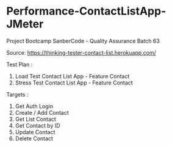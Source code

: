 # Performance-ContactListApp-JMeter

Project Bootcamp SanberCode - Quality Assurance Batch 63

Source: https://thinking-tester-contact-list.herokuapp.com/

Test Plan :
1. Load Test Contact List App - Feature Contact
2. Stress Test Contact List App - Feature Contact

Targets :
1. Get Auth Login
2. Create / Add Contact
3. Get List Contact
4. Get Contact by ID
5. Update Contact
6. Delete Contact
